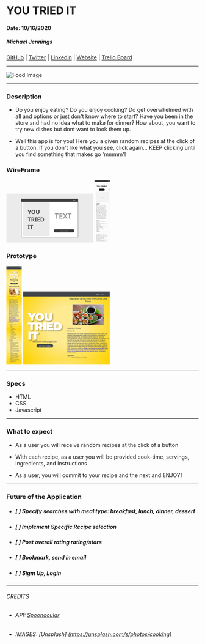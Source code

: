 
# __YOU TRIED IT__


#### Date: 10/16/2020

##### Michael Jennings

[GitHub](https://github.com/MiggyMike) | [Twitter](https://twitter.com/imikey_irock) | [Linkedin](https://www.linkedin.com/in/mjennings6/) | [Website](https://miggymike.github.io/) | [Trello Board](https://trello.com/b/9kLBt0fX/you-tried-it)

___

![Food Image](https://images.unsplash.com/photo-1518291344630-4857135fb581?ixlib=rb-1.2.1&ixid=eyJhcHBfaWQiOjEyMDd9&auto=format&fit=crop&w=1650&q=80 'https://unsplash.com/photos/seDjj4dmC9s')


___


### __Description__

* Do you enjoy eating? Do you enjoy cooking? Do get overwhelmed with all and options or just don't know where to start? Have you been in the store and had no idea what to make for dinner? How about, you want to try new dishes but dont want to look them up. 

* Well this app is for you! Here you a given random recipes at the click of a button. If you don't like what you see, click again... KEEP clicking until you find something that makes go 'mmmm'! 

### __WireFrame__
<img src=img/Landing.png width="45%" height="auto"/>
<img src=img/MainMobile.png width="8%" height="auto"/>

### __Prototype__
<img src=img/mobilefullpageview.png width="8%" height="auto"/>
<img src=img/desktop_YTI_recipe.png width="45%" height="auto"/>

___

### __Specs__
 - HTML
 - CSS
 - Javascript
___

### __What to expect__

* As a user you will receive random recipes at the click of a button

* With each recipe, as a user you will be provided cook-time, servings, ingredients, and instructions

* As a user, you will commit to your recipe and the next and ENJOY!

___

### __Future of the Application__
* ##### [ ]  Specify searches with meal type: breakfast, lunch, dinner, dessert

* ##### [ ]  Implement Specific Recipe selection

* ##### [ ]  Post overall rating rating/stars
  
* ##### [ ]  Bookmark, send in email

* ##### [ ]  Sigm Up, Login
___

###### _CREDITS_
* ###### API: [Spoonacular](https://api.spoonacular.com/)
* ###### IMAGES: [Unsplash] (https://unsplash.com/s/photos/cooking)